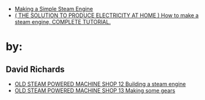 - [Making a Simple Steam Engine](https://youtu.be/NZWD6Z5uchI)
- [( THE SOLUTION TO PRODUCE ELECTRICITY AT HOME ) How to make a steam engine, COMPLETE TUTORIAL.](https://youtu.be/J7CDvOgOTvY)

# by:
## David Richards
- [OLD STEAM POWERED MACHINE SHOP 12 Building a steam engine](https://youtu.be/_-Vvq1BAkJA)
- [OLD STEAM POWERED MACHINE SHOP 13 Making some gears](https://youtu.be/cNFudFe1DVc)
